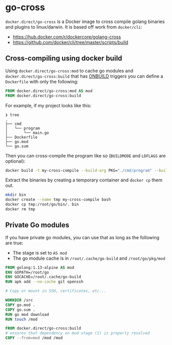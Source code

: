 # go-cross

`docker.direct/go-cross` is a Docker image to cross compile golang binaries and plugins to linux/darwin. It is based off work from `docker/cli`:
- https://hub.docker.com/r/dockercore/golang-cross
- https://github.com/docker/cli/tree/master/scripts/build

## Cross-compiling using docker build

Using `docker.direct/go-cross:mod` to cache go modules and `docker.direct/go-cross:build` that has [ONBUILD](https://docs.docker.com/engine/reference/builder/#onbuild) triggers you can define a `Dockerfile` with only the following:

```Dockerfile
FROM docker.direct/go-cross:mod AS mod
FROM docker.direct/go-cross:build
```

For example, if my project looks like this:

```
❯ tree
.
├── cmd
│   └── program
│       └── main.go
├── Dockerfile
├── go.mod
└── go.sum
```

Then you can cross-compile the program like so (`BUILDMODE` and `LDFLAGS` are optional):

```sh
docker build -t my-cross-compile --build-arg PKG="./cmd/program" --build-arg BUILDMODE="default" --build-arg LDFLAGS="" .
```

Extract the binaries by creating a temporary container and `docker cp` them out.

```sh
mkdir bin
docker create --name tmp my-cross-compile bash
docker cp tmp:/root/go/bin/. bin
docker rm tmp
```

## Private Go modules

If you have private go modules, you can use that as long as the following are true:
- The stage is set to `AS mod`
- The go module cache is in `/root/.cache/go-build` and `/root/go/pkg/mod`

```Dockerfile
FROM golang:1.13-alpine AS mod
ENV GOPATH=/root/go
ENV GOCACHE=/root/.cache/go-build
RUN apk add --no-cache git openssh

# Copy or mount in SSH, certificates, etc...

WORKDIR /src
COPY go.mod .
COPY go.sum .
RUN go mod download
RUN touch /mod

FROM docker.direct/go-cross:build
# ensures that dependency on mod stage (1) is properly resolved
COPY --from=mod /mod /mod
```
